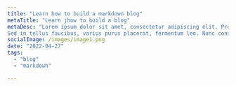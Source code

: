 ```yaml
---
title: "Learn how to build a markdown blog"
metaTitle: "Learn jhow to build a blog"
metaDesc: "Lorem ipsum dolor sit amet, consectetur adipiscing elit. Proin semper urna eu massa bibendum, eget sodales erat cursus. Integer dictum velit ipsum, ut hendrerit tortor condimentum consectetur. Quisque ipsum risus, scelerisque nec enim vitae, pharetra ullamcorper sapien. Donec hendrerit aliquam scelerisque. Aenean malesuada rutrum urna sit amet rhoncus. Vestibulum ullamcorper augue quis dictum condimentum. Pellentesque faucibus purus enim, ac aliquet nulla cursus ornare. Orci varius natoque penatibus et magnis dis parturient montes, nascetur ridiculus mus. Curabitur sollicitudin gravida ipsum, dictum iaculis elit consequat at.
Sed in tellus faucibus, varius purus placerat, fermentum leo. Nunc consequat elementum erat eget dignissim. Curabitur ut enim lectus. Sed in purus eget augue auctor hendrerit. Curabitur ac velit a neque lacinia consequat. Vestibulum urna enim, mattis eu elit cursus, maximus porttitor eros. Aliquam tempus feugiat diam, sed varius tellus varius non. Integer vitae est sed sapien vehicula sollicitudin. Sed in posuere diam. Integer porttitor justo et velit venenatis tempus id non ante. "
socialImage: /images/image1.png
date: "2022-04-27"
tags:
  - "blog"
  - "markdown"

---
```

